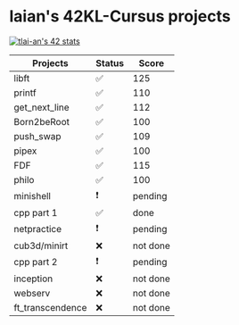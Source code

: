 # laian's 42KL-Cursus projects

[![tlai-an's 42 stats](https://badge42.vercel.app/api/v2/cleqyjybj00110gmu3g3si2xn/stats?cursusId=21&coalitionId=182)](https://github.com/JaeSeoKim/badge42)

|Projects         |Status            |Score   |
|-----------------|------------------|--------|
|libft            |:white_check_mark:|125     |
|printf           |:white_check_mark:|110     |
|get_next_line    |:white_check_mark:|112     |
|Born2beRoot      |:white_check_mark:|100     |
|push_swap        |:white_check_mark:|109     |
|pipex            |:white_check_mark:|100     |
|FDF              |:white_check_mark:|115     |
|philo            |:white_check_mark:|100     |
|minishell        |:exclamation:     |pending |
|cpp part 1       |:white_check_mark:|done    |
|netpractice      |:exclamation:     |pending |
|cub3d/minirt     |:x:               |not done|
|cpp part 2       |:exclamation:     |pending |
|inception        |:x:               |not done|
|webserv          |:x:               |not done|
|ft_transcendence |:x:               |not done|
